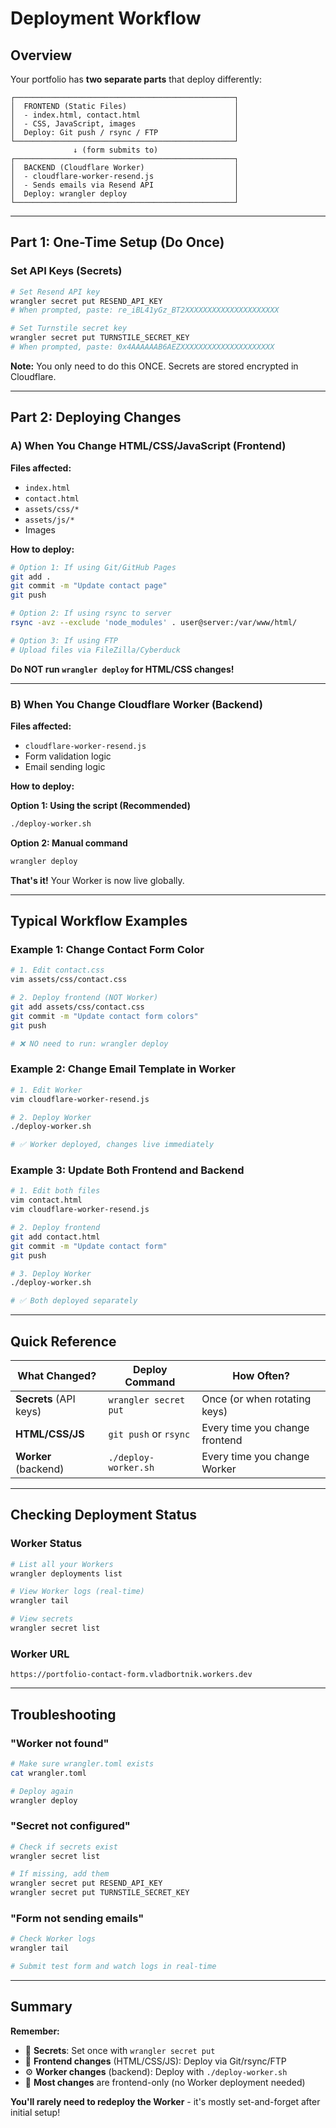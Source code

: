 # Deployment Workflow

## Overview

Your portfolio has **two separate parts** that deploy differently:

```
┌─────────────────────────────────────────────────┐
│  FRONTEND (Static Files)                        │
│  - index.html, contact.html                     │
│  - CSS, JavaScript, images                      │
│  Deploy: Git push / rsync / FTP                 │
└─────────────────────────────────────────────────┘
              ↓ (form submits to)
┌─────────────────────────────────────────────────┐
│  BACKEND (Cloudflare Worker)                    │
│  - cloudflare-worker-resend.js                  │
│  - Sends emails via Resend API                  │
│  Deploy: wrangler deploy                        │
└─────────────────────────────────────────────────┘
```

---

## Part 1: One-Time Setup (Do Once)

### Set API Keys (Secrets)

```bash
# Set Resend API key
wrangler secret put RESEND_API_KEY
# When prompted, paste: re_iBL41yGz_BT2XXXXXXXXXXXXXXXXXXXXX

# Set Turnstile secret key
wrangler secret put TURNSTILE_SECRET_KEY
# When prompted, paste: 0x4AAAAAAB6AEZXXXXXXXXXXXXXXXXXXXXX
```

**Note:** You only need to do this ONCE. Secrets are stored encrypted in Cloudflare.

---

## Part 2: Deploying Changes

### A) When You Change **HTML/CSS/JavaScript** (Frontend)

**Files affected:**

- `index.html`
- `contact.html`
- `assets/css/*`
- `assets/js/*`
- Images

**How to deploy:**

```bash
# Option 1: If using Git/GitHub Pages
git add .
git commit -m "Update contact page"
git push

# Option 2: If using rsync to server
rsync -avz --exclude 'node_modules' . user@server:/var/www/html/

# Option 3: If using FTP
# Upload files via FileZilla/Cyberduck
```

**Do NOT run `wrangler deploy` for HTML/CSS changes!**

---

### B) When You Change **Cloudflare Worker** (Backend)

**Files affected:**

- `cloudflare-worker-resend.js`
- Form validation logic
- Email sending logic

**How to deploy:**

**Option 1: Using the script (Recommended)**

```bash
./deploy-worker.sh
```

**Option 2: Manual command**

```bash
wrangler deploy
```

**That's it!** Your Worker is now live globally.

---

## Typical Workflow Examples

### Example 1: Change Contact Form Color

```bash
# 1. Edit contact.css
vim assets/css/contact.css

# 2. Deploy frontend (NOT Worker)
git add assets/css/contact.css
git commit -m "Update contact form colors"
git push

# ❌ NO need to run: wrangler deploy
```

### Example 2: Change Email Template in Worker

```bash
# 1. Edit Worker
vim cloudflare-worker-resend.js

# 2. Deploy Worker
./deploy-worker.sh

# ✅ Worker deployed, changes live immediately
```

### Example 3: Update Both Frontend and Backend

```bash
# 1. Edit both files
vim contact.html
vim cloudflare-worker-resend.js

# 2. Deploy frontend
git add contact.html
git commit -m "Update contact form"
git push

# 3. Deploy Worker
./deploy-worker.sh

# ✅ Both deployed separately
```

---

## Quick Reference

| What Changed?          | Deploy Command        | How Often?                     |
| ---------------------- | --------------------- | ------------------------------ |
| **Secrets** (API keys) | `wrangler secret put` | Once (or when rotating keys)   |
| **HTML/CSS/JS**        | `git push` or `rsync` | Every time you change frontend |
| **Worker** (backend)   | `./deploy-worker.sh`  | Every time you change Worker   |

---

## Checking Deployment Status

### Worker Status

```bash
# List all your Workers
wrangler deployments list

# View Worker logs (real-time)
wrangler tail

# View secrets
wrangler secret list
```

### Worker URL

```
https://portfolio-contact-form.vladbortnik.workers.dev
```

---

## Troubleshooting

### "Worker not found"

```bash
# Make sure wrangler.toml exists
cat wrangler.toml

# Deploy again
wrangler deploy
```

### "Secret not configured"

```bash
# Check if secrets exist
wrangler secret list

# If missing, add them
wrangler secret put RESEND_API_KEY
wrangler secret put TURNSTILE_SECRET_KEY
```

### "Form not sending emails"

```bash
# Check Worker logs
wrangler tail

# Submit test form and watch logs in real-time
```

---

## Summary

**Remember:**

- 🔐 **Secrets**: Set once with `wrangler secret put`
- 🎨 **Frontend changes** (HTML/CSS/JS): Deploy via Git/rsync/FTP
- ⚙️ **Worker changes** (backend): Deploy with `./deploy-worker.sh`
- 📝 **Most changes** are frontend-only (no Worker deployment needed)

**You'll rarely need to redeploy the Worker** - it's mostly set-and-forget after initial setup!
